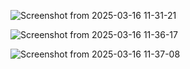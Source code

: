 
![Screenshot from 2025-03-16 11-31-21](https://github.com/user-attachments/assets/56cbb0eb-7c90-4b38-8780-7d2dd9955def)


![Screenshot from 2025-03-16 11-36-17](https://github.com/user-attachments/assets/b381bf12-788d-4660-8bf6-1ea2953c4925)


![Screenshot from 2025-03-16 11-37-08](https://github.com/user-attachments/assets/3c2d8f32-f9d0-49ac-ab4b-536d0f4a340e)
